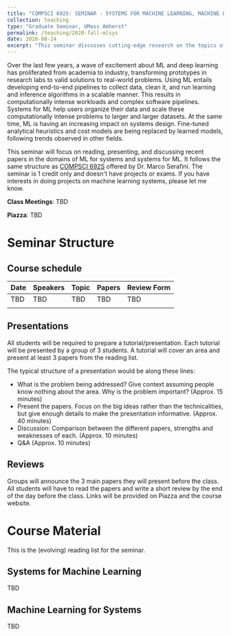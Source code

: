 ```yaml
---
title: "COMPSCI 692S: SEMINAR - SYSTEMS FOR MACHINE LEARNING, MACHINE LEARNING FOR SYSTEMS"
collection: teaching
type: "Graduate Seminar, UMass Amherst"
permalink: /teaching/2020-fall-mlsys
date: 2020-08-24
excerpt: "This seminar discusses cutting-edge research on the topics of machine learning for systems and systems for machine learning."
---
```


Over the last few years, a wave of excitement about ML and deep learning has proliferated from academia to industry, transforming prototypes in research labs to valid solutions to real-world problems. Using ML entails developing end-to-end pipelines to collect data, clean it, and run learning and inference algorithms in a scalable manner. This results in computationally intense workloads and complex software pipelines. Systems for ML help users organize their data and scale these computationally intense problems to larger and larger datasets.
At the same time, ML is having an increasing impact on systems design. Fine-tuned analytical heuristics and cost models are being replaced by learned models, following trends observed in other fields. 

This seminar will focus on reading, presenting, and discussing recent papers in the domains of ML for systems and systems for ML. It follows the same structure as [COMPSCI 692S](https://marcoserafini.github.io/teaching/sysml/spring20/index.html) offered by Dr. Marco Serafini. The seminar is 1 credit only and doesn't have projects or exams. If you have interests in doing projects on machine learning systems, please let me know. 


**Class Meetings**: TBD

**Piazza**: TBD 


# Seminar Structure


## Course schedule


| Date | Speakers | Topic | Papers | Review Form |
|------|----------|-------|--------|-------------|
| TBD  | TBD      | TBD   | TBD    | TBD         |
|      |          |       |        |             |



## Presentations

All students will be required to prepare a tutorial/presentation. Each tutorial will be presented by a group of 3 students. A tutorial will cover an area and present at least 3 papers from the reading list.

The typical structure of a presentation would be along these lines:

* What is the problem being addressed? Give context assuming people know nothing about the area. Why is the problem important? (Approx. 15 minutes)
* Present the papers. Focus on the big ideas rather than the technicalities, but give enough details to make the presentation informative. (Approx. 40 minutes)
* Discussion: Comparison between the different papers, strengths and weaknesses of each. (Approx. 10 minutes)
* Q&A (Approx. 10 minutes)


## Reviews 

Groups will announce the 3 main papers they will present before the class. All students will have to read the papers and write a short review by the end of the day before the class. Links will be provided on Piazza and the course website.



# Course Material

This is the (evolving) reading list for the seminar. 

## Systems for Machine Learning 
TBD

## Machine Learning for Systems 
TBD





